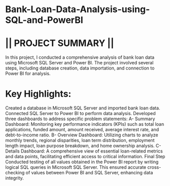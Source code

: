 # Bank-Loan-Data-Analysis-using-SQL-and-PowerBI


# || PROJECT SUMMARY ||

In this project, I conducted a comprehensive analysis of bank loan data using Microsoft SQL Server and Power BI. The project involved several steps, including database creation, data importation, and connection to Power BI for analysis.

# Key Highlights:
Created a database in Microsoft SQL Server and imported bank loan data.
Connected SQL Server to Power BI to perform data analysis.
Developed three dashboards to address specific problem statements:
A- Summary Dashboard: Monitoring key performance indicators (KPIs) such as total loan applications, funded amount, amount received, average interest rate, and debt-to-income ratio.
B- Overview Dashboard: Utilizing charts to analyze monthly trends, regional disparities, loan term distribution, employment length impact, loan purpose breakdown, and home ownership analysis.
C- Details Dashboard: A comprehensive view of essential loan-related metrics and data points, facilitating efficient access to critical information.
Final Step
Conducted testing of all values obtained in the Power BI report by writing logical SQL queries in Microsoft SQL Server. This ensured accurate cross-checking of values between Power BI and SQL Server, enhancing data integrity.
